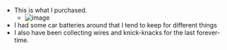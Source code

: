 - This is what I purchased. 
  - ![image](https://github.com/user-attachments/assets/cb7a6264-46aa-4933-973c-163939dca661)
- I had some car batteries around that I tend to keep for different things
- I also have been collecting wires and knick-knacks for the last forever-time.
